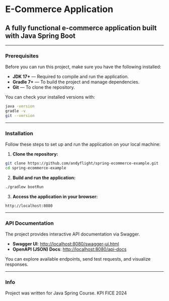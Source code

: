 # E-Commerce Application

## A fully functional e-commerce application built with Java Spring Boot

---

### Prerequisites
Before you can run this project, make sure you have the following installed:
- **JDK 17+** — Required to compile and run the application.
- **Gradle 7+** — To build the project and manage dependencies.
- **Git** — To clone the repository.

You can check your installed versions with:
```bash
java -version
gradle -v
git --version
```

---

### Installation
Follow these steps to set up and run the application on your local machine:

1. **Clone the repository:**
```bash
git clone https://github.com/andyflight/spring-ecommerce-example.git
cd spring-ecommerce-example
```

2. **Build and run the application:**
```bash
./gradlew bootRun
```

3. **Access the application in your browser:**
```
http://localhost:8080
```

---

###  API Documentation
The project provides interactive API documentation via Swagger.
- **Swagger UI**: [http://localhost:8080/swagger-ui.html](http://localhost:8080/swagger-ui.html)
- **OpenAPI (JSON) Docs**: [http://localhost:8080/api-docs](http://localhost:8080/api-docs)

You can explore available endpoints, send test requests, and visualize responses.

---
### Info
Project was written for Java Spring Course.
KPI FICE 2024

